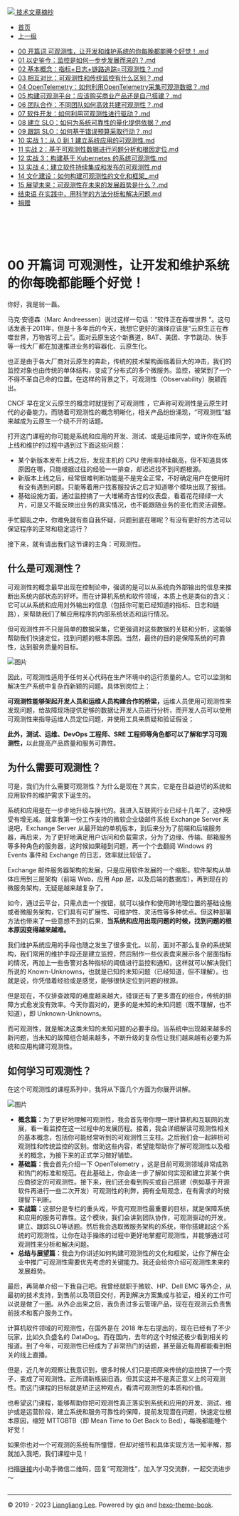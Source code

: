 <!DOCTYPE html>

<html xmlns="http://www.w3.org/1999/xhtml">
<head>
<head>
<meta content="text/html; charset=utf-8" http-equiv="Content-Type"/>
<meta content="width=device-width, initial-scale=1, maximum-scale=1.0, user-scalable=no" name="viewport"/>
<meta content="zh-cn" http-equiv="content-language"/>
<meta content="00 开篇词 可观测性，让开发和维护系统的你每晚都能睡个好觉！" name="description"/>
<link href="/static/favicon.png" rel="icon"/>
<title>00 开篇词 可观测性，让开发和维护系统的你每晚都能睡个好觉！ </title>
<link href="/static/index.css" rel="stylesheet"/>
<link href="/static/highlight.min.css" rel="stylesheet"/>
<script src="/static/highlight.min.js"></script>
<meta content="Hexo 4.2.0" name="generator"/>

</head>
<body>
<div class="book-container">
<div class="book-sidebar">
<div class="book-brand">
<a href="/">
<img src="/static/favicon.png"/>
<span>技术文章摘抄</span>
</a>
</div>
<div class="book-menu uncollapsible">
<ul class="uncollapsible">
<li><a class="current-tab" href="/">首页</a></li>
<li><a href="../">上一级</a></li>
</ul>
<ul class="uncollapsible">
<li>
<a class="menu-item" href="/%e4%b8%93%e6%a0%8f/%e6%b7%b1%e5%85%a5%e6%b5%85%e5%87%ba%e5%8f%af%e8%a7%82%e6%b5%8b%e6%80%a7/00%20%e5%bc%80%e7%af%87%e8%af%8d%20%e5%8f%af%e8%a7%82%e6%b5%8b%e6%80%a7%ef%bc%8c%e8%ae%a9%e5%bc%80%e5%8f%91%e5%92%8c%e7%bb%b4%e6%8a%a4%e7%b3%bb%e7%bb%9f%e7%9a%84%e4%bd%a0%e6%af%8f%e6%99%9a%e9%83%bd%e8%83%bd%e7%9d%a1%e4%b8%aa%e5%a5%bd%e8%a7%89%ef%bc%81.md" id="00 开篇词 可观测性，让开发和维护系统的你每晚都能睡个好觉！.md">00 开篇词 可观测性，让开发和维护系统的你每晚都能睡个好觉！.md</a>
</li>
<li>
<a class="menu-item" href="/%e4%b8%93%e6%a0%8f/%e6%b7%b1%e5%85%a5%e6%b5%85%e5%87%ba%e5%8f%af%e8%a7%82%e6%b5%8b%e6%80%a7/01%20%e4%bb%a5%e5%8f%b2%e9%89%b4%e4%bb%8a%ef%bc%9a%e7%9b%91%e6%8e%a7%e6%98%af%e5%a6%82%e4%bd%95%e4%b8%80%e6%ad%a5%e6%ad%a5%e5%8f%91%e5%b1%95%e8%80%8c%e6%9d%a5%e7%9a%84%ef%bc%9f.md" id="01 以史鉴今：监控是如何一步步发展而来的？.md">01 以史鉴今：监控是如何一步步发展而来的？.md</a>
</li>
<li>
<a class="menu-item" href="/%e4%b8%93%e6%a0%8f/%e6%b7%b1%e5%85%a5%e6%b5%85%e5%87%ba%e5%8f%af%e8%a7%82%e6%b5%8b%e6%80%a7/02%20%e5%9f%ba%e6%9c%ac%e6%a6%82%e5%bf%b5%ef%bc%9a%e6%8c%87%e6%a0%87+%e6%97%a5%e5%bf%97+%e9%93%be%e8%b7%af%e8%bf%bd%e8%b8%aa=%e5%8f%af%e8%a7%82%e6%b5%8b%e6%80%a7%ef%bc%9f.md" id="02 基本概念：指标+日志+链路追踪=可观测性？.md">02 基本概念：指标+日志+链路追踪=可观测性？.md</a>
</li>
<li>
<a class="menu-item" href="/%e4%b8%93%e6%a0%8f/%e6%b7%b1%e5%85%a5%e6%b5%85%e5%87%ba%e5%8f%af%e8%a7%82%e6%b5%8b%e6%80%a7/03%20%e7%9b%b8%e4%ba%92%e5%af%b9%e6%af%94%ef%bc%9a%e5%8f%af%e8%a7%82%e6%b5%8b%e6%80%a7%e5%92%8c%e4%bc%a0%e7%bb%9f%e7%9b%91%e6%8e%a7%e6%9c%89%e4%bb%80%e4%b9%88%e5%8c%ba%e5%88%ab%ef%bc%9f.md" id="03 相互对比：可观测性和传统监控有什么区别？.md">03 相互对比：可观测性和传统监控有什么区别？.md</a>
</li>
<li>
<a class="menu-item" href="/%e4%b8%93%e6%a0%8f/%e6%b7%b1%e5%85%a5%e6%b5%85%e5%87%ba%e5%8f%af%e8%a7%82%e6%b5%8b%e6%80%a7/04%20OpenTelemetry%ef%bc%9a%e5%a6%82%e4%bd%95%e5%88%a9%e7%94%a8OpenTelemetry%e9%87%87%e9%9b%86%e5%8f%af%e8%a7%82%e6%b5%8b%e6%95%b0%e6%8d%ae%ef%bc%9f.md" id="04 OpenTelemetry：如何利用OpenTelemetry采集可观测数据？.md">04 OpenTelemetry：如何利用OpenTelemetry采集可观测数据？.md</a>
</li>
<li>
<a class="menu-item" href="/%e4%b8%93%e6%a0%8f/%e6%b7%b1%e5%85%a5%e6%b5%85%e5%87%ba%e5%8f%af%e8%a7%82%e6%b5%8b%e6%80%a7/05%20%e6%9e%84%e5%bb%ba%e5%8f%af%e8%a7%82%e6%b5%8b%e5%b9%b3%e5%8f%b0%ef%bc%9a%e5%ba%94%e8%af%a5%e8%b4%ad%e4%b9%b0%e5%95%86%e4%b8%9a%e4%ba%a7%e5%93%81%e8%bf%98%e6%98%af%e8%87%aa%e5%b7%b1%e6%90%ad%e5%bb%ba%ef%bc%9f.md" id="05 构建可观测平台：应该购买商业产品还是自己搭建？.md">05 构建可观测平台：应该购买商业产品还是自己搭建？.md</a>
</li>
<li>
<a class="menu-item" href="/%e4%b8%93%e6%a0%8f/%e6%b7%b1%e5%85%a5%e6%b5%85%e5%87%ba%e5%8f%af%e8%a7%82%e6%b5%8b%e6%80%a7/06%20%e5%9b%a2%e9%98%9f%e5%90%88%e4%bd%9c%ef%bc%9a%e4%b8%8d%e5%90%8c%e5%9b%a2%e9%98%9f%e5%a6%82%e4%bd%95%e9%ab%98%e6%95%88%e5%85%b1%e5%bb%ba%e5%8f%af%e8%a7%82%e6%b5%8b%e6%80%a7%ef%bc%9f.md" id="06 团队合作：不同团队如何高效共建可观测性？.md">06 团队合作：不同团队如何高效共建可观测性？.md</a>
</li>
<li>
<a class="menu-item" href="/%e4%b8%93%e6%a0%8f/%e6%b7%b1%e5%85%a5%e6%b5%85%e5%87%ba%e5%8f%af%e8%a7%82%e6%b5%8b%e6%80%a7/07%20%e8%bd%af%e4%bb%b6%e5%bc%80%e5%8f%91%ef%bc%9a%e5%a6%82%e4%bd%95%e5%88%a9%e7%94%a8%e5%8f%af%e8%a7%82%e6%b5%8b%e6%80%a7%e8%bf%9b%e8%a1%8c%e9%a9%b1%e5%8a%a8%ef%bc%9f.md" id="07 软件开发：如何利用可观测性进行驱动？.md">07 软件开发：如何利用可观测性进行驱动？.md</a>
</li>
<li>
<a class="menu-item" href="/%e4%b8%93%e6%a0%8f/%e6%b7%b1%e5%85%a5%e6%b5%85%e5%87%ba%e5%8f%af%e8%a7%82%e6%b5%8b%e6%80%a7/08%20%e5%bb%ba%e7%ab%8b%20SLO%ef%bc%9a%e5%a6%82%e4%bd%95%e4%b8%ba%e7%b3%bb%e7%bb%9f%e5%8f%af%e9%9d%a0%e6%80%a7%e7%9a%84%e9%87%8f%e5%8c%96%e6%8f%90%e4%be%9b%e4%be%9d%e6%8d%ae%ef%bc%9f.md" id="08 建立 SLO：如何为系统可靠性的量化提供依据？.md">08 建立 SLO：如何为系统可靠性的量化提供依据？.md</a>
</li>
<li>
<a class="menu-item" href="/%e4%b8%93%e6%a0%8f/%e6%b7%b1%e5%85%a5%e6%b5%85%e5%87%ba%e5%8f%af%e8%a7%82%e6%b5%8b%e6%80%a7/09%20%e8%b7%9f%e8%b8%aa%20SLO%ef%bc%9a%e5%a6%82%e4%bd%95%e5%9f%ba%e4%ba%8e%e9%94%99%e8%af%af%e9%a2%84%e7%ae%97%e9%87%87%e5%8f%96%e8%a1%8c%e5%8a%a8%ef%bc%9f.md" id="09 跟踪 SLO：如何基于错误预算采取行动？.md">09 跟踪 SLO：如何基于错误预算采取行动？.md</a>
</li>
<li>
<a class="menu-item" href="/%e4%b8%93%e6%a0%8f/%e6%b7%b1%e5%85%a5%e6%b5%85%e5%87%ba%e5%8f%af%e8%a7%82%e6%b5%8b%e6%80%a7/10%20%e5%ae%9e%e6%88%98%201%ef%bc%9a%e4%bb%8e%200%20%e5%88%b0%201%20%e5%bb%ba%e7%ab%8b%e7%b3%bb%e7%bb%9f%e5%ba%94%e7%94%a8%e7%9a%84%e5%8f%af%e8%a7%82%e6%b5%8b%e6%80%a7.md" id="10 实战 1：从 0 到 1 建立系统应用的可观测性.md">10 实战 1：从 0 到 1 建立系统应用的可观测性.md</a>
</li>
<li>
<a class="menu-item" href="/%e4%b8%93%e6%a0%8f/%e6%b7%b1%e5%85%a5%e6%b5%85%e5%87%ba%e5%8f%af%e8%a7%82%e6%b5%8b%e6%80%a7/11%20%e5%ae%9e%e6%88%98%202%ef%bc%9a%e5%9f%ba%e4%ba%8e%e5%8f%af%e8%a7%82%e6%b5%8b%e6%80%a7%e6%95%b0%e6%8d%ae%e8%bf%9b%e8%a1%8c%e9%97%ae%e9%a2%98%e5%88%86%e6%9e%90%e5%92%8c%e6%a0%b9%e5%9b%a0%e5%ae%9a%e4%bd%8d.md" id="11 实战 2：基于可观测性数据进行问题分析和根因定位.md">11 实战 2：基于可观测性数据进行问题分析和根因定位.md</a>
</li>
<li>
<a class="menu-item" href="/%e4%b8%93%e6%a0%8f/%e6%b7%b1%e5%85%a5%e6%b5%85%e5%87%ba%e5%8f%af%e8%a7%82%e6%b5%8b%e6%80%a7/12%20%e5%ae%9e%e6%88%98%203%ef%bc%9a%e6%9e%84%e5%bb%ba%e5%9f%ba%e4%ba%8e%20Kubernetes%20%e7%9a%84%e7%b3%bb%e7%bb%9f%e5%8f%af%e8%a7%82%e6%b5%8b%e6%80%a7.md" id="12 实战 3：构建基于 Kubernetes 的系统可观测性.md">12 实战 3：构建基于 Kubernetes 的系统可观测性.md</a>
</li>
<li>
<a class="menu-item" href="/%e4%b8%93%e6%a0%8f/%e6%b7%b1%e5%85%a5%e6%b5%85%e5%87%ba%e5%8f%af%e8%a7%82%e6%b5%8b%e6%80%a7/13%20%e5%ae%9e%e6%88%98%204%ef%bc%9a%e5%bb%ba%e7%ab%8b%e8%bd%af%e4%bb%b6%e6%8c%81%e7%bb%ad%e9%9b%86%e6%88%90%e5%92%8c%e5%8f%91%e5%b8%83%e7%9a%84%e5%8f%af%e8%a7%82%e6%b5%8b%e6%80%a7.md" id="13 实战 4：建立软件持续集成和发布的可观测性.md">13 实战 4：建立软件持续集成和发布的可观测性.md</a>
</li>
<li>
<a class="menu-item" href="/%e4%b8%93%e6%a0%8f/%e6%b7%b1%e5%85%a5%e6%b5%85%e5%87%ba%e5%8f%af%e8%a7%82%e6%b5%8b%e6%80%a7/14%20%e6%96%87%e5%8c%96%e5%bb%ba%e8%ae%be%ef%bc%9a%e5%a6%82%e4%bd%95%e6%9e%84%e5%bb%ba%e5%8f%af%e8%a7%82%e6%b5%8b%e6%80%a7%e7%9a%84%e6%96%87%e5%8c%96%e5%92%8c%e6%a1%86%e6%9e%b6_.md" id="14 文化建设：如何构建可观测性的文化和框架_.md">14 文化建设：如何构建可观测性的文化和框架_.md</a>
</li>
<li>
<a class="menu-item" href="/%e4%b8%93%e6%a0%8f/%e6%b7%b1%e5%85%a5%e6%b5%85%e5%87%ba%e5%8f%af%e8%a7%82%e6%b5%8b%e6%80%a7/15%20%e5%b1%95%e6%9c%9b%e6%9c%aa%e6%9d%a5%ef%bc%9a%e5%8f%af%e8%a7%82%e6%b5%8b%e6%80%a7%e5%9c%a8%e6%9c%aa%e6%9d%a5%e7%9a%84%e5%8f%91%e5%b1%95%e8%b6%8b%e5%8a%bf%e6%98%af%e4%bb%80%e4%b9%88%ef%bc%9f.md" id="15 展望未来：可观测性在未来的发展趋势是什么？.md">15 展望未来：可观测性在未来的发展趋势是什么？.md</a>
</li>
<li>
<a class="menu-item" href="/%e4%b8%93%e6%a0%8f/%e6%b7%b1%e5%85%a5%e6%b5%85%e5%87%ba%e5%8f%af%e8%a7%82%e6%b5%8b%e6%80%a7/%e7%bb%93%e6%9d%9f%e8%af%ad%20%e5%9c%a8%e5%ae%9e%e8%b7%b5%e4%b8%ad%ef%bc%8c%e7%94%a8%e7%a7%91%e5%ad%a6%e7%9a%84%e6%96%b9%e6%b3%95%e5%88%86%e6%9e%90%e5%92%8c%e8%a7%a3%e5%86%b3%e9%97%ae%e9%a2%98.md" id="结束语 在实践中，用科学的方法分析和解决问题.md">结束语 在实践中，用科学的方法分析和解决问题.md</a>
</li>
<li><a href="/assets/捐赠.md">捐赠</a></li>
</ul>
</div>
</div>
<div class="sidebar-toggle" onclick="sidebar_toggle()" onmouseleave="remove_inner()" onmouseover="add_inner()">
<div class="sidebar-toggle-inner"></div>
</div>
<div class="off-canvas-content">
<div class="columns">
<div class="column col-12 col-lg-12">
<div class="book-navbar">
<header class="navbar">
<section class="navbar-section">
<a onclick="open_sidebar()">
<i class="icon icon-menu"></i>
</a>
</section>
</header>
</div>
<div class="book-content" style="max-width: 960px; margin: 0 auto;
    overflow-x: auto;
    overflow-y: hidden;">
<div class="book-post">

<p align="center" id="tip"></p>
<h1 class="title" data-id="00 开篇词 可观测性，让开发和维护系统的你每晚都能睡个好觉！" id="title">00 开篇词 可观测性，让开发和维护系统的你每晚都能睡个好觉！</h1>
<div><p>你好，我是翁一磊。</p>
<p>马克·安德森（Marc Andreessen）说过这样一句话：“软件正在吞噬世界 ”。这句话发表于2011年，但是十多年后的今天，我想它更好的演绎应该是“云原生正在吞噬世界，万物皆可上云”。面对云原生这个新赛道，BAT、美团、字节跳动、快手等一线大厂都在加速推进业务的容器化、云原生化。</p>
<p>也正是由于各大厂商对云原生的奔赴，传统的技术架构面临着巨大的冲击，我们的监控对象也由传统的单体结构，变成了分布式的多个微服务。监控，被架到了一个不得不革自己命的位置。在这样的背景之下，可观测性（Observability）脱颖而出。</p>
<p>CNCF 早在定义云原生的概念时就提到了可观测性 ，它声称可观测性是云原生时代的必备能力。而随着可观测性的概念明晰化，相关产品纷纷涌现，“可观测性”越来越成为云原生一个绕不开的话题。</p>
<p>打开这门课程的你可能是系统和应用的开发、测试、或是运维同学，或许你在系统上线和维护的过程中遇到过下面这些问题：</p>
<ul>
<li>某个新版本发布上线之后，发现主机的 CPU 使用率持续飙高，但不知道具体原因在哪，只能根据过往的经验一一排查，却迟迟找不到问题根源。</li>
<li>新版本上线之后，经常很难判断功能是不是完全正常，不好确定用户在使用时有没有遇到问题。只能等着用户找客服投诉之后才知道哪个模块出现了报错。</li>
<li>基础设施方面，通过监控搞了一大堆稀奇古怪的仪表盘，看着花花绿绿一大片，可是又不能反映出业务的真实情况，也不能跟随业务的变化而灵活调整。</li>
</ul>
<p>手忙脚乱之中，你难免就有些自我怀疑，问题到底在哪呢？有没有更好的方法可以保证程序的正常和稳定运行？</p>
<p>接下来，就有请出我们这节课的主角：可观测性。</p>
<h2 id="什么是可观测性">什么是可观测性？</h2>
<p>可观测性的概念最早出现在控制论中，强调的是可以从系统向外部输出的信息来推断出系统内部状态的好坏。而在计算机系统和软件领域，本质上也是类似的含义：它可以从系统和应用对外输出的信息（包括你可能已经知道的指标、日志和链路），来帮助我们了解应用程序的内部系统状态和运行情况。</p>
<p>但可观测性并不只是简单的数据采集，它更强调对这些数据的关联和分析，这能够帮助我们快速定位，找到问题的根本原因。当然，最终的目的是保障系统的可靠性，达到服务质量的目标。</p>
<p><img alt="图片" src="assets/a9ba8ab0a0ca2ab09c38b32c13d8bfeb.jpg"/></p>
<p>因此，可观测性适用于任何关心代码在生产环境中的运行质量的人。它可以监测和解决生产系统中复杂而新颖的问题。具体到岗位上：</p>
<p><strong>可观测性能够架起开发人员和运维人员构建合作的桥梁，</strong>运维人员使用可观测性来发现问题，给故障现场提供足够的数据让开发人员进行分析，而开发人员可以使用可观测性来指导运维人员定位问题，并使用工具来质疑和验证假设；</p>
<p><strong>此外，测试、运维、DevOps 工程师、SRE 工程师等角色都可以了解和学习可观测性，</strong>以此提高产品质量和服务可靠性。</p>
<h2 id="为什么需要可观测性">为什么需要可观测性？</h2>
<p>可是，我们为什么需要可观测性？为什么是现在？其实，它是在日益迫切的系统和应用软件的维护需求下诞生的。</p>
<p>系统和应用是在一步步地升级与换代的。我进入互联网行业已经十几年了，这种感受有增无减。就拿我第一份工作支持的微软企业级邮件系统 Exchange Server 来说吧，Exchange Server 从最开始的单机版本，到后来分为了前端和后端服务器，再后来，为了更好地满足用户访问和负载需求，分为了边缘、传输、邮箱服务等多种角色的服务器，这时候如果碰到问题，再一个个去翻阅 Windows 的 Events 事件和 Exchange 的日志，效率就比较低了。</p>
<p>Exchange 邮件服务器架构的发展，只是应用软件发展的一个缩影。软件架构从单体应用到三层架构（前端 Web，应用 App 层，以及后端的数据库），再到现在的微服务架构，无疑是越来越复杂了。</p>
<p>如今，通过云平台，只需点击一个按钮，就可以操作和使用跨地理位置的基础设施或者微服务架构，它们具有可扩展性、可维护性、灵活性等多种优点。但这种部署方法也带来了一些意想不到的后果，<strong>当系统和应用出现问题的时候，找到问题的根本原因变得越来越难。</strong></p>
<p>我们维护系统应用的手段也随之发生了很多变化。以前，面对不那么复杂的系统架构，我们常用的维护手段还是建立监控，然后制作一些仪表盘来展示各个层面指标的情况，再加上一些告警对各种指标的阈值进行监控和通知，这样就可以解决我们所说的 Known-Unknowns，也就是已知的未知问题（已经知道，但不理解）。也就是说，你凭借着经验或是感觉，能够很快定位到问题的根源。</p>
<p>但是现在，不仅排查故障的难度越来越大，错误还有了更多潜在的组合，传统的排障方式愈发没有效率。今天你面对的，更多的是未知的未知问题（既不理解，也不知道），即 Unknown-Unknowns。</p>
<p>而可观测性，就是解决这类未知的未知问题的必要手段。当系统中出现越来越多的新问题，当未知的故障组合越来越多，不断升级的复杂性让我们越来越有必要为系统和应用构建可观测性。</p>
<h2 id="如何学习可观测性">如何学习可观测性？</h2>
<p>在这个可观测性的课程系列中，我将从下面几个方面为你展开讲解。</p>
<p><img alt="图片" src="assets/b3e32c7bde1fe7cd8782a0f769dc67fb.jpg"/></p>
<ul>
<li><strong>概念篇：</strong>为了更好地理解可观测性，我会首先带你理一理计算机和互联网的发展，看一看监控在这一过程中的发展历程。接着，我会详细解读可观测性相关的基本概念，包括你可能经常听到的可观测性三支柱。之后我们会一起辨析可观测性和传统监控的区别。借助这些内容，希望能帮助你了解可观测性以及相关的概念，为接下来的正式学习做好铺垫。</li>
<li><strong>基础篇：</strong>我会首先介绍一下 OpenTelemetry ，这是目前可观测领域非常成熟和热门的标准和规范。在此基础上，你会进一步了解如何实现和建立非某个供应商锁定的可观测性。接下来，我们还会看到购买或自己搭建（例如基于开源软件再进行一些二次开发）可观测性的利弊，拥有全局观念，在有需求的时候理智下判断。</li>
<li><strong>实战篇：</strong>这部分是专栏的重头戏，毕竟可观测性最重要的目标，就是保障系统和应用的服务可靠性。这个模块，我们会讲到团队协作，可观测驱动的开发，建立、跟踪SLO等话题。然后我会选取微服务架构的系统，带你搭建起这个系统的可观测性，让你在动手操练的过程中更好地掌握可观测性，并能够通过可观测性来分析和解决问题。</li>
<li><strong>总结与展望篇：</strong>我会为你讲述如何构建可观测性的文化和框架，让你了解在企业中推广可观测性需要优先考虑的关键能力。我还会给你介绍可观测性未来的发展趋势。</li>
</ul>
<p>最后，再简单介绍一下我自己吧。我曾经就职于微软、HP、Dell EMC 等外企，从最初的技术支持，到售前以及项目交付，再到解决方案集成与验证，相关的工作可以说是做了一圈。从外企出来之后，我负责过多云管理产品，现在在观测云负责售前技术和客户服务工作。</p>
<p>计算机软件领域的可观测性，在国外是在 2018 年左右提出的，现在已经有了不少玩家，比如久负盛名的 DataDog。而在国内，去年的这个时候还极少看到相关的报道。到了今年，可观测性已经成为了非常热门的话题，甚至最近每周都能看到相关的线上直播。</p>
<p>但是，近几年的观察让我意识到，很多时候人们只是把原来传统的监控换了一个壳子，变成了可观测性。正所谓新瓶装旧酒，但其实这并不是真正意义上的可观测性。而这门课程的目标就是矫正这种观点，看清可观测性的本质和价值。</p>
<p>也希望这门课程，能够帮助你把可观测性真正落实到系统和应用的开发、测试、维护或是运营阶段，建立系统和服务可靠性的保障，提前发现潜在问题，快速定位根本原因，缩短 MTTGBTB（即 Mean Time to Get Back to Bed），每晚都能睡个好觉！</p>
<p>如果你也对一个可观测的系统有所憧憬，但却对细节和具体实现方法一知半解，那就加入我吧，我们课程中见！</p>
<p>扫描<a href="https://jinshuju.net/f/JT66DW" target="_blank">链接</a>内小助手微信二维码，回复“可观测性”，加入学习交流群，一起交流进步～</p>
</div>
</div>
<div>
<div id="prePage" style="float: left">
</div>
<div id="nextPage" style="float: right">
</div>
</div>
</div>
</div>
</div>
<div class="copyright">
<hr/>
<p>© 2019 - 2023 <a href="/cdn-cgi/l/email-protection#254949491c1114141512654248444c490b464a48" target="_blank">Liangliang Lee</a>.
                    Powered by <a href="https://github.com/gin-gonic/gin" target="_blank">gin</a> and <a href="https://github.com/kaiiiz/hexo-theme-book" target="_blank">hexo-theme-book</a>.</p>
</div>
</div>
<a class="off-canvas-overlay" onclick="hide_canvas()"></a>
</div>
<script>(function(){function c(){var b=a.contentDocument||a.contentWindow.document;if(b){var d=b.createElement('script');d.innerHTML="window.__CF$cv$params={r:'8f0d901fea458573',t:'MTczNDAwNDkyMC4wMDAwMDA='};var a=document.createElement('script');a.nonce='';a.src='/cdn-cgi/challenge-platform/scripts/jsd/main.js';document.getElementsByTagName('head')[0].appendChild(a);";b.getElementsByTagName('head')[0].appendChild(d)}}if(document.body){var a=document.createElement('iframe');a.height=1;a.width=1;a.style.position='absolute';a.style.top=0;a.style.left=0;a.style.border='none';a.style.visibility='hidden';document.body.appendChild(a);if('loading'!==document.readyState)c();else if(window.addEventListener)document.addEventListener('DOMContentLoaded',c);else{var e=document.onreadystatechange||function(){};document.onreadystatechange=function(b){e(b);'loading'!==document.readyState&&(document.onreadystatechange=e,c())}}}})();</script></body>

<script src="/static/index.js"></script>
</head></html>